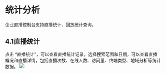 # 统计分析

企业直播控制台支持直播统计、回放统计查询。

## 4.1直播统计

点击 “直播统计”，可以查看直播统计记录，选择搜索范围和日期，可以查看直播概况和直播详情，包括直播次数、在线人数、访问量、终端类型、地域分析等统计数据。
![](https://github.com/jdcloudcom/cn/blob/cn_enterprise_live/image/Enterprise-live/%E7%BB%9F%E8%AE%A1%E5%88%86%E6%9E%90-%E7%9B%B4%E6%92%AD%E7%BB%9F%E8%AE%A1.png)
